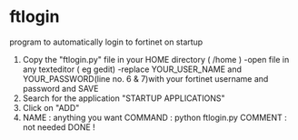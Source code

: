 # ftlogin
program to automatically login to fortinet on startup
1) Copy the "ftlogin.py" file in your HOME directory ( /home )
   -open file in any texteditor ( eg gedit)
   -replace YOUR_USER_NAME and YOUR_PASSWORD(line no. 6 & 7)with your fortinet username and password and SAVE
2) Search for the application "STARTUP APPLICATIONS"
3) Click on "ADD"
4) NAME : anything you want
   COMMAND : python ftlogin.py
   COMMENT : not needed
DONE !

